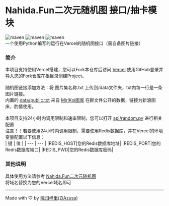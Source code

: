 # Nahida.Fun二次元随机图 接口/抽卡模块
![maven](https://img.shields.io/badge/Python-blue)
![maven](https://img.shields.io/badge/Vercel-black)
![maven](https://img.shields.io/badge/Nahida.Fun-green)<br>
一个使用Python编写的运行在Vercel的随机图接口（需自备图片链接）<br>
### 简介
本项目支持使用Vercel搭建，您可以Fork本仓库后访问 [Vercel](https://vercel.com) 使用GitHub登录并导入您的Fork仓库在根目录创建Project。<br>
<br>
随机图链接添加方法：将 图片集名称.txt 上传到/data文件夹，txt内每一行是一条图片链接。<br>
内置的 [data/public.txt](https://github.com/ZiAzusa/nahida-random-image/blob/main/data/public.txt) 来自 [MirlKoi图库](https://iw233.cn) 在群文件公开的数据，链接为新浪图床，酌情使用。<br>
<br>
本项目支持24小时内调用限制和速率限制，您可以打开 [api/random.py](https://github.com/ZiAzusa/nahida-random-image/blob/main/api/random.py) 进行相关配置<br>
注意！！若要使用24小时内调用限制，需要使用Redis数据库，并在Vercel的环境变量配置以下信息：<br>
| 键 | 值 |
| --- | --- |
|REDIS_HOST|您的Redis数据库地址|
|REDIS_PORT|您的Redis数据库端口|
|REDIS_PWD|您的Redis数据库密码|
### 其他说明
具体使用方法请参考 [Nahida.Fun二次元随机图](https://imgapi.nahida.fun/help)<br>
将域名替换为您的Vercel域名即可<br>

---

Made with ♡ by [魂归梓里(ZiAzusa)](https://about.sukimoe.cn/)

